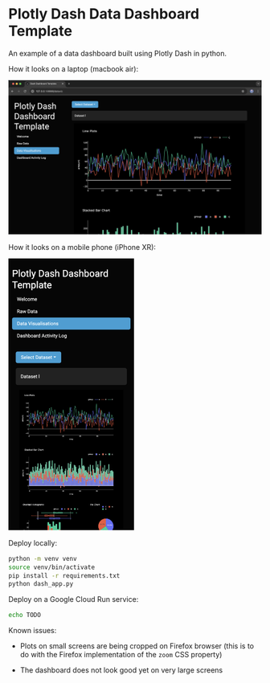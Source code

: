 # Plotly Dash Data Dashboard Template

An example of a data dashboard built using Plotly Dash in python.

How it looks on a laptop (macbook air):

![](./screenshots/macbook-air.png)

How it looks on a mobile phone (iPhone XR):

<img src="./screenshots/iphone-xr.png" width="250"/>

Deploy locally:

```bash
python -m venv venv
source venv/bin/activate
pip install -r requirements.txt
python dash_app.py
```

Deploy on a Google Cloud Run service:

```bash
echo TODO
```

Known issues:

- Plots on small screens are being cropped on Firefox browser (this is to do with the Firefox implementation of the `zoom` CSS property)

- The dashboard does not look good yet on very large screens
